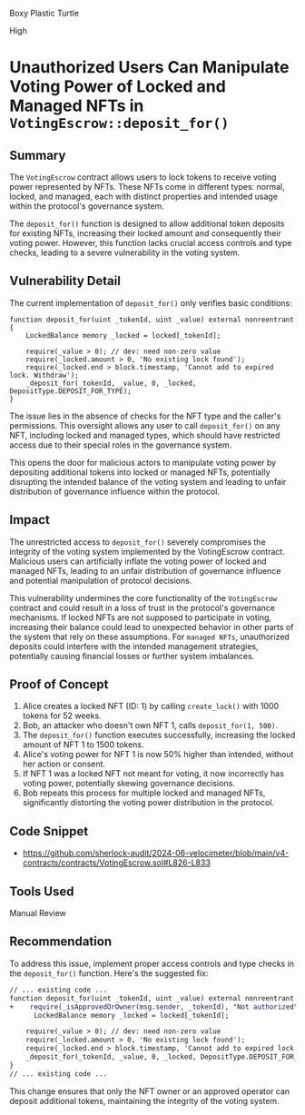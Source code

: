 Boxy Plastic Turtle

High

# Unauthorized Users Can Manipulate Voting Power of Locked and Managed NFTs in `VotingEscrow::deposit_for()`

## Summary

The `VotingEscrow` contract allows users to lock tokens to receive voting power represented by NFTs. These NFTs come in different types: normal, locked, and managed, each with distinct properties and intended usage within the protocol's governance system.

The `deposit_for()` function is designed to allow additional token deposits for existing NFTs, increasing their locked amount and consequently their voting power. However, this function lacks crucial access controls and type checks, leading to a severe vulnerability in the voting system.

## Vulnerability Detail

The current implementation of `deposit_for()` only verifies basic conditions:

```solidity
function deposit_for(uint _tokenId, uint _value) external nonreentrant {
    LockedBalance memory _locked = locked[_tokenId];

    require(_value > 0); // dev: need non-zero value
    require(_locked.amount > 0, 'No existing lock found');
    require(_locked.end > block.timestamp, 'Cannot add to expired lock. Withdraw');
    _deposit_for(_tokenId, _value, 0, _locked, DepositType.DEPOSIT_FOR_TYPE);
}
```

The issue lies in the absence of checks for the NFT type and the caller's permissions. This oversight allows any user to call `deposit_for()` on any NFT, including locked and managed types, which should have restricted access due to their special roles in the governance system.

This opens the door for malicious actors to manipulate voting power by depositing additional tokens into locked or managed NFTs, potentially disrupting the intended balance of the voting system and leading to unfair distribution of governance influence within the protocol.

## Impact

The unrestricted access to `deposit_for()` severely compromises the integrity of the voting system implemented by the VotingEscrow contract. Malicious users can artificially inflate the voting power of locked and managed NFTs, leading to an unfair distribution of governance influence and potential manipulation of protocol decisions.

This vulnerability undermines the core functionality of the `VotingEscrow` contract and could result in a loss of trust in the protocol's governance mechanisms. If locked NFTs are not supposed to participate in voting, increasing their balance could lead to unexpected behavior in other parts of the system that rely on these assumptions. For `managed NFTs`, unauthorized deposits could interfere with the intended management strategies, potentially causing financial losses or further system imbalances.

## Proof of Concept

1. Alice creates a locked NFT (ID: 1) by calling `create_lock()` with 1000 tokens for 52 weeks.
2. Bob, an attacker who doesn't own NFT 1, calls `deposit_for(1, 500)`.
3. The `deposit_for()` function executes successfully, increasing the locked amount of NFT 1 to 1500 tokens.
4. Alice's voting power for NFT 1 is now 50% higher than intended, without her action or consent.
5. If NFT 1 was a locked NFT not meant for voting, it now incorrectly has voting power, potentially skewing governance decisions.
6. Bob repeats this process for multiple locked and managed NFTs, significantly distorting the voting power distribution in the protocol.

## Code Snippet

- https://github.com/sherlock-audit/2024-06-velocimeter/blob/main/v4-contracts/contracts/VotingEscrow.sol#L826-L833

## Tools Used

Manual Review

## Recommendation

To address this issue, implement proper access controls and type checks in the `deposit_for()` function. Here's the suggested fix:

```diff
// ... existing code ...
function deposit_for(uint _tokenId, uint _value) external nonreentrant {
+    require(_isApprovedOrOwner(msg.sender, _tokenId), "Not authorized");
      LockedBalance memory _locked = locked[_tokenId];

    require(_value > 0); // dev: need non-zero value
    require(_locked.amount > 0, 'No existing lock found');
    require(_locked.end > block.timestamp, 'Cannot add to expired lock. Withdraw');
    _deposit_for(_tokenId, _value, 0, _locked, DepositType.DEPOSIT_FOR_TYPE);
}
// ... existing code ...
```

This change ensures that only the NFT owner or an approved operator can deposit additional tokens, maintaining the integrity of the voting system.